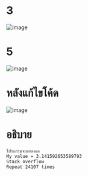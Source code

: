 # 3 #
![image](https://github.com/ThanaloekKaisai/03376836-OOP-2566-Lab-07/assets/144195683/a8ce1ad7-e252-4a33-aeaf-d2b7801ebac4)
# 5 #
![image](https://github.com/ThanaloekKaisai/03376836-OOP-2566-Lab-07/assets/144195683/85c6d11b-037e-4962-933a-1e275d319f4a)

# หลังแก้ไขโค้ด #
![image](https://github.com/ThanaloekKaisai/03376836-OOP-2566-Lab-07/assets/144195683/04404cab-0bff-4fce-bd57-34b83f41b329)

# อธิบาย # 
```
โปรแกรมจะแสดงผล
My value = 3.141592653589793
Stack overflow
Repeat 24107 times
